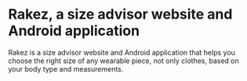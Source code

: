 # Rakez, a size advisor website and Android application


Rakez is a size advisor website and Android application that helps you choose the right size of any wearable piece, not only clothes, based on your body type and measurements.
